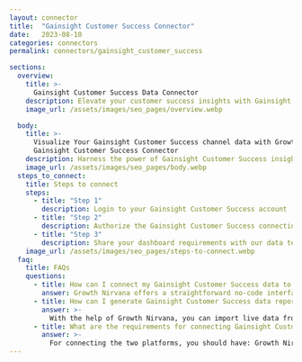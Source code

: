 ```yaml
---
layout: connector
title:  "Gainsight Customer Success Connector"
date:   2023-08-10
categories: connectors
permalink: connectors/gainsight_customer_success

sections:
  overview:
    title: >-
      Gainsight Customer Success Data Connector
    description: Elevate your customer success insights with Gainsight Customer Success integration. Seamlessly merge customer success data from Gainsight with Looker Studio's analytical capabilities, unlocking insights that shape customer retention strategies, engagement initiatives, and operational excellence.
    image_url: /assets/images/seo_pages/overview.webp

  body:
    title: >-
      Visualize Your Gainsight Customer Success channel data with Growth Nirvana's
      Gainsight Customer Success Connector
    description: Harness the power of Gainsight Customer Success insights integrated into Looker Studio for strategic customer relationship decisions.
    image_url: /assets/images/seo_pages/body.webp
  steps_to_connect:
    title: Steps to connect
    steps:
      - title: "Step 1"
        description: Login to your Gainsight Customer Success account
      - title: "Step 2"
        description: Authorize the Gainsight Customer Success connection to send data to Growth Nirvana
      - title: "Step 3"
        description: Share your dashboard requirements with our data team. We will build the report for you.
    image_url: /assets/images/seo_pages/steps-to-connect.webp
  faq:
    title: FAQs
    questions:
      - title: How can I connect my Gainsight Customer Success data to Google Data Studio/Looker Studio?
        answer: Growth Nirvana offers a straightforward no-code interface to connect to Gainsight Customer Success data sources.
      - title: How can I generate Gainsight Customer Success data reports in Looker Studio?
        answer: >-
          With the help of Growth Nirvana, you can import live data from Gainsight Customer Success into Looker Studio. These data can be viewed in charts, tables, and dashboards to generate branded reports that can be shared instantly.
      - title: What are the requirements for connecting Gainsight Customer Success and Looker Studio?
        answer: >-
          For connecting the two platforms, you should have: Growth Nirvana Account and Gainsight Customer Success Ads Account
---
```


